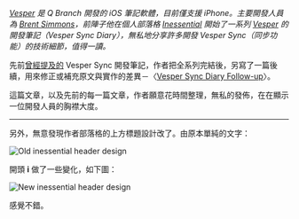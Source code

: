 *[Vesper] 是 Q Branch 開發的 iOS 筆記軟體，目前僅支援 iPhone。主要開發人員為 [Brent Simmons]，前陣子他在個人部落格 [Inessential] 開始了一系列 [Vesper] 的開發筆記（Vesper Sync Diary），無私地分享許多開發 Vesper Sync（同步功能）的技術細節，值得一讀。*

先前[曾經提及的](http://samtsai.org/vesper-sync-diary-by-brent-simmons-keys/) Vesper Sync 開發筆記，作者把全系列完結後，另寫了一篇後續，用來修正或補充原文與實作的差異－〈[Vesper Sync Diary Follow-up]〉。

這篇文章，以及先前的每一篇文章，作者願意花時間整理，無私的發佈，在在顯示一位開發人員的胸襟大度。

---

另外，無意發現作者部落格的上方標題設計改了。由原本單純的文字：

![Old inessential header design](https://dl.dropboxusercontent.com/u/367600/blog_assets/Vesper/inessential_blog_header_old.png)

開頭 **i** 做了一些變化，如下圖：

![New inessential header design](https://dl.dropboxusercontent.com/u/367600/blog_assets/Vesper/inessential_blog_header_new.png)

感覺不錯。

[Vesper Sync Diary Follow-up]:http://inessential.com/2014/05/24/vesper_sync_diary_follow-up
[Vesper]:http://vesperapp.co/
[Brent Simmons]:https://twitter.com/brentsimmons
[Inessential]:http://inessential.com/